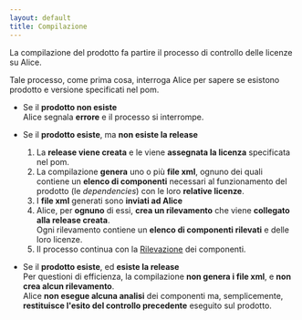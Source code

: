 ```yaml
---
layout: default
title: Compilazione
---
```


La compilazione del prodotto fa partire il processo di controllo delle licenze su Alice.

Tale processo, come prima cosa, interroga Alice per sapere se esistono prodotto e versione specificati nel pom.
- Se il **prodotto non esiste**  
Alice segnala **errore** e il processo si interrompe.

- Se il **prodotto esiste**, ma **non esiste la release**

	1. La **release viene creata** e le viene **assegnata la licenza** specificata nel pom.
	2. La compilazione **genera** uno o più **file xml**, ognuno dei quali contiene un **elenco di componenti** necessari al funzionamento del prodotto (le *dependencies*) con le loro **relative licenze**.
	3. I **file xml** generati sono **inviati ad Alice**
	4. Alice, per **ognuno** di essi, **crea un rilevamento** che viene **collegato alla release creata**.  
	   Ogni rilevamento contiene un **elenco di componenti rilevati** e delle loro licenze.
	5. Il processo continua con la [Rilevazione](rilevazione) dei componenti.

- Se il **prodotto esiste**, ed **esiste la release**  
Per questioni di efficienza, la compilazione **non genera i file xml**, e **non crea alcun rilevamento**.  
Alice **non esegue alcuna analisi** dei componenti ma, semplicemente, **restituisce l'esito del controllo precedente** eseguito sul prodotto.

